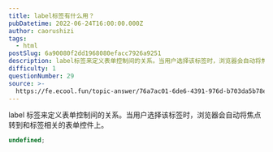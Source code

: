 ```yaml
---
title: label标签有什么用？
pubDatetime: 2022-06-24T16:00:00.000Z
author: caorushizi
tags:
  - html
postSlug: 6a90080f2dd1968080efacc7926a9251
description: label标签来定义表单控制间的关系。当用户选择该标签时，浏览器会自动将焦点转到和标签相关的表单控件上。```typescriptundefined```
difficulty: 1
questionNumber: 29
source: >-
  https://fe.ecool.fun/topic-answer/76a7ac01-6de6-4391-976d-b703da5b78ec?orderBy=updateTime&order=desc&tagId=12
---
```


label 标签来定义表单控制间的关系。当用户选择该标签时，浏览器会自动将焦点转到和标签相关的表单控件上。

```typescript
undefined;
```
